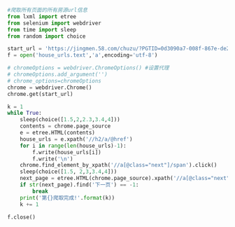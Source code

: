 
<BlogInfo id="1119" title="40.爬取" author="白日梦想猿" pv=0 read_times=0 pre_cost_time="0分49秒" category="爬虫学习" tag_list="['爬虫学习']" create_time="2020.06.14 08:28:19" update_time="2020.06.14 09:39:32" />

```python
#爬取所有页面的所有房源url信息
from lxml import etree
from selenium import webdriver
from time import sleep
from random import choice

start_url = 'https://jingmen.58.com/chuzu/?PGTID=0d3090a7-008f-867e-de29-b363e6c67ee3&ClickID=8'
f = open('house_urls.text','a',encoding='utf-8')

# chromeOptions = webdriver.ChromeOptions() #设置代理
# chromeOptions.add_argument('')
# chrome_options=chromeOptions
chrome = webdriver.Chrome()
chrome.get(start_url)

k = 1
while True:
    sleep(choice([1.5,2,2.3,3.4,4]))
    contents = chrome.page_source
    e = etree.HTML(contents)
    house_urls = e.xpath('//h2/a/@href')
    for i in range(len(house_urls)-1):
        f.write(house_urls[i])
        f.write('\n')
    chrome.find_element_by_xpath('//a[@class="next"]/span').click()
    sleep(choice([1.5, 2,3,3.4,4]))
    next_page = etree.HTML(chrome.page_source).xpath('//a[@class="next"]/span/text()')
    if str(next_page).find('下一页') == -1:
        break
    print('第{}爬取完成!'.format(k))
    k += 1

f.close()
```
